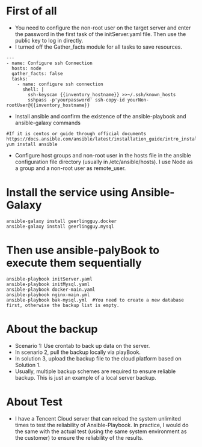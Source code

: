 # First of all
* You need to configure the non-root user on the target server and enter the password in the first task of the initServer.yaml file. Then use the public key to log in directly.
* I turned off the Gather_facts module for all tasks to save resources.
```
---
- name: Configure ssh Connection
  hosts: node
  gather_facts: false
  tasks:
    - name: configure ssh connection
      shell: |
        ssh-keyscan {{inventory_hostname}} >>~/.ssh/known_hosts
        sshpass -p'yourpassword' ssh-copy-id yourNon-rootUser@{{inventory_hostname}}
```
* Install ansible and confirm the existence of the ansible-playbook and ansible-galaxy commands
 ```
 #If it is centos or guide through official documents  https://docs.ansible.com/ansible/latest/installation_guide/intro_installation.html
 yum install ansible
 ```
* Configure host groups and non-root user in the hosts file in the ansible configuration file directory (usually in /etc/ansible/hosts). I use Node as a group and a non-root user as remote_user.

# Install the service using Ansible-Galaxy 
```
ansible-galaxy install geerlingguy.docker
ansible-galaxy install geerlingguy.mysql
```

# Then use ansible-palyBook to execute them sequentially
```
ansible-playbook initServer.yaml
ansible-playbook initMysql.yaml
ansible-playbook docker-main.yaml
ansible-playbook nginx-main.yml
ansible-playbook bak-mysql.yml  #You need to create a new database first, otherwise the backup list is empty.
```

# About the backup
* Scenario 1: Use crontab to back up data on the server.
* In scenario 2, pull the backup locally via playBook.
* In solution 3, upload the backup file to the cloud platform based on Solution 1.
* Usually, multiple backup schemes are required to ensure reliable backup. This is just an example of a local server backup.

# About Test
* I have a Tencent Cloud server that can reload the system unlimited times to test the reliability of Ansible-Playbook. In practice, I would do the same with the actual test (using the same system environment as the customer) to ensure the reliability of the results.

